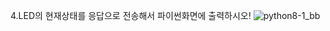 4.LED의 현재상태를 응답으로 전송해서 파이썬화면에 출력하시오!
![python8-1_bb](https://github.com/user-attachments/assets/74b4d75c-00b0-4922-b7e4-df5af6060342)

